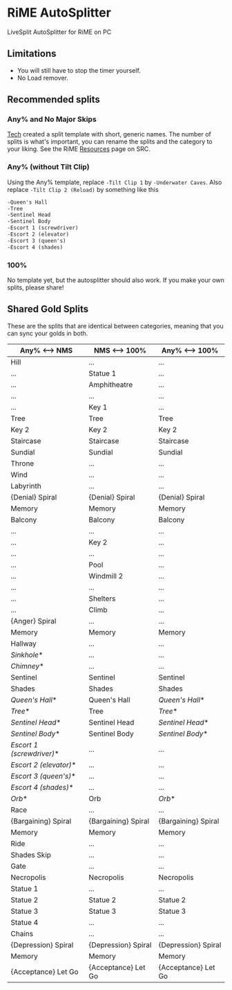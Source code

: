 # RiME AutoSplitter

LiveSplit AutoSplitter for RiME on PC  

## Limitations

- You will still have to stop the timer yourself.
- No Load remover.

## Recommended splits

### Any% and No Major Skips

[Tech](https://www.speedrun.com/user/Tech) created a split template with short, generic names. The number of splits is what's important, you can rename the splits and the category to your liking. See the RiME [Resources](https://www.speedrun.com/rime/resources) page on SRC.

### Any% (without Tilt Clip)

Using the Any% template, replace `-Tilt Clip 1` by `-Underwater Caves`. Also replace `-Tilt Clip 2 (Reload)` by something like this

```txt
-Queen's Hall
-Tree
-Sentinel Head
-Sentinel Body
-Escort 1 (screwdriver)
-Escort 2 (elevator)
-Escort 3 (queen's)
-Escort 4 (shades)
```

### 100%

No template yet, but the autosplitter should also work. If you make your own splits, please share!

## Shared Gold Splits

These are the splits that are identical between categories, meaning that you can sync your golds in both.

| Any% <--> NMS | NMS <--> 100% | Any% <--> 100%
| - | - | -
| Hill | ... | ...
| ... | Statue 1 | ...
| ... | Amphitheatre | ...
| ... | ... | ...
| ... | Key 1 | ...
| Tree | Tree | Tree
| Key 2 | Key 2 | Key 2
| Staircase | Staircase | Staircase
| Sundial | Sundial | Sundial
| Throne | ... | ...
| Wind | ... | ...
| Labyrinth | ... | ...
| {Denial} Spiral | {Denial} Spiral | {Denial} Spiral
| Memory | Memory | Memory
| Balcony | Balcony | Balcony
| ... | ... | ...
| ... | Key 2 | ...
| ... | ... | ...
| ... | Pool | ...
| ... | Windmill 2 | ...
| ... | ... | ...
| ... | Shelters | ...
| ... | Climb | ...
| {Anger} Spiral | ... | ...
| Memory | Memory | Memory
| Hallway | ... | ...
| *Sinkhole*\* | ... | ...
| *Chimney*\* | ... | ...
| Sentinel | Sentinel | Sentinel
| Shades | Shades | Shades
| *Queen's Hall*\* | Queen's Hall | *Queen's Hall*\*
| *Tree*\* | Tree | *Tree*\*
| *Sentinel Head*\* | Sentinel Head | *Sentinel Head*\*
| *Sentinel Body*\* | Sentinel Body | *Sentinel Body*\*
| *Escort 1 (screwdriver)*\* | ... | ...
| *Escort 2 (elevator)*\* | ... | ...
| *Escort 3 (queen's)*\* | ... | ...
| *Escort 4 (shades)*\* | ... | ...
| *Orb*\* | Orb | *Orb*\*
| Race | ... | ...
| {Bargaining} Spiral | {Bargaining} Spiral | {Bargaining} Spiral
| Memory | Memory | Memory
| Ride | ... | ...
| Shades Skip | ... | ...
| Gate | ... | ...
| Necropolis | Necropolis | Necropolis
| Statue 1 | ... | ...
| Statue 2 | Statue 2 | Statue 2
| Statue 3 | Statue 3 | Statue 3
| Statue 4 | ... | ...
| Chains | ... | ...
| {Depression} Spiral | {Depression} Spiral | {Depression} Spiral
| Memory | Memory | Memory
| {Acceptance} Let Go | {Acceptance} Let Go | {Acceptance} Let Go
